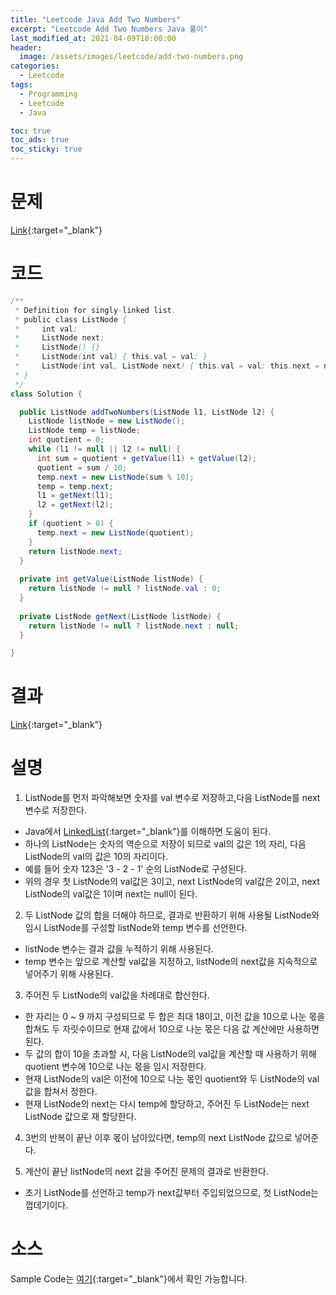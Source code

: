 ```yaml
---
title: "Leetcode Java Add Two Numbers"
excerpt: "Leetcode Add Two Numbers Java 풀이"
last_modified_at: 2021-04-09T18:00:00
header:
  image: /assets/images/leetcode/add-two-numbers.png
categories:
  - Leetcode
tags:
  - Programming
  - Leetcode
  - Java

toc: true
toc_ads: true
toc_sticky: true
---
```

# 문제
[Link](https://leetcode.com/problems/add-two-numbers/){:target="_blank"}

# 코드
```java
/**
 * Definition for singly-linked list.
 * public class ListNode {
 *     int val;
 *     ListNode next;
 *     ListNode() {}
 *     ListNode(int val) { this.val = val; }
 *     ListNode(int val, ListNode next) { this.val = val; this.next = next; }
 * }
 */
class Solution {

  public ListNode addTwoNumbers(ListNode l1, ListNode l2) {
    ListNode listNode = new ListNode();
    ListNode temp = listNode;
    int quotient = 0;
    while (l1 != null || l2 != null) {
      int sum = quotient + getValue(l1) + getValue(l2);
      quotient = sum / 10;
      temp.next = new ListNode(sum % 10);
      temp = temp.next;
      l1 = getNext(l1);
      l2 = getNext(l2);
    }
    if (quotient > 0) {
      temp.next = new ListNode(quotient);
    }
    return listNode.next;
  }
  
  private int getValue(ListNode listNode) {
    return listNode != null ? listNode.val : 0;
  }
  
  private ListNode getNext(ListNode listNode) {
    return listNode != null ? listNode.next : null;
  }

}
```

# 결과
[Link](https://leetcode.com/submissions/detail/478103072/){:target="_blank"}

# 설명
1. ListNode를 먼저 파악해보면 숫자를 val 변수로 저장하고,다음 ListNode를 next 변수로 저장한다.
  - Java에서 [LinkedList](https://docs.oracle.com/javase/8/docs/api/java/util/LinkedList.html){:target="_blank"}를 이해하면 도움이 된다.
  - 하나의 ListNode는 숫자의 역순으로 저장이 되므로 val의 값은 1의 자리, 다음 ListNode의 val의 값은 10의 자리이다.
  - 예를 들어 숫자 123은 '3 - 2 - 1' 순의 ListNode로 구성된다.
  - 위의 경우 첫 ListNode의 val값은 3이고, next ListNode의 val값은 2이고, next ListNode의 val값은 1이며 next는 null이 된다.

2. 두 ListNode 값의 합을 더해야 하므로, 결과로 반환하기 위해 사용될 ListNode와 임시 ListNode를 구성할 listNode와 temp 변수를 선언한다.
  - listNode 변수는 결과 값을 누적하기 위해 사용된다.
  - temp 변수는 앞으로 계산할 val값을 지정하고, listNode의 next값을 지속적으로 넣어주기 위해 사용된다.

3. 주어진 두 ListNode의 val값을 차례대로 합산한다.
  - 한 자리는 0 ~ 9 까지 구성되므로 두 합은 최대 18이고, 이전 값을 10으로 나눈 몫을 합쳐도 두 자릿수이므로 현재 값에서 10으로 나눈 몫은 다음 값 계산에만 사용하면 된다.
  - 두 값의 합이 10을 초과할 시, 다음 ListNode의 val값을 계산할 때 사용하기 위해 quotient 변수에 10으로 나눈 몫을 임시 저장한다.
  - 현재 ListNode의 val은 이전에 10으로 나눈 몫인 quotient와 두 ListNode의 val값을 합쳐서 정한다.
  - 현재 ListNode의 next는 다시 temp에 할당하고, 주어진 두 ListNode는 next ListNode 값으로 재 할당한다.

4. 3번의 반복이 끝난 이후 몫이 남아있다면, temp의 next ListNode 값으로 넣어준다.

5. 계산이 끝난 listNode의 next 값을 주어진 문제의 결과로 반환한다.
  - 초기 ListNode를 선언하고 temp가 next값부터 주입되었으므로, 첫 ListNode는 껍데기이다.

# 소스
Sample Code는 [여기](https://github.com/GracefulSoul/leetcode/blob/master/src/main/java/gracefulsoul/problems/AddTwoNumbers.java){:target="_blank"}에서 확인 가능합니다.